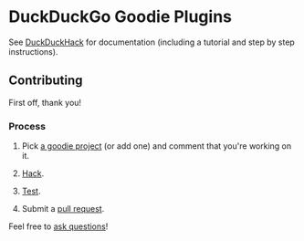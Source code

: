 DuckDuckGo Goodie Plugins
=================================

See [DuckDuckHack](http://duckduckhack.com/) for documentation (including a tutorial and step by step instructions).


Contributing
------------

First off, thank you!


### Process

1) Pick [a goodie project](https://duckduckgo.uservoice.com/forums/5168-plugins/category/41841-goodies) (or add one) and comment that you're working on it.

2) [Hack](http://duckduckhack.com/#plugin-tutorial).

3) [Test](http://duckduckhack.com/#testing-triggers).

4) Submit a [pull request](http://help.github.com/send-pull-requests/).

Feel free to [ask questions](http://duckduckhack.com/#faq)!
